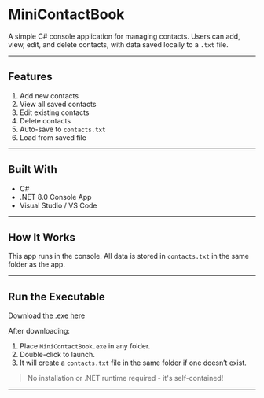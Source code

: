 # MiniContactBook
A simple C# console application for managing contacts. Users can add, view, edit, and delete contacts, with data saved locally to a `.txt` file.

---

## Features

1.  Add new contacts
2.  View all saved contacts
3.  Edit existing contacts
4.  Delete contacts
5.  Auto-save to `contacts.txt`
6.  Load from saved file

---

## Built With

- C#
- .NET 8.0 Console App
- Visual Studio / VS Code

---

## How It Works

This app runs in the console. All data is stored in `contacts.txt` in the same folder as the app.

---

## Run the Executable

[Download the .exe here](https://shorturl.at/dOnyk)

After downloading:
1. Place `MiniContactBook.exe` in any folder.
2. Double-click to launch.
3. It will create a `contacts.txt` file in the same folder if one doesn’t exist.

> No installation or .NET runtime required - it's self-contained!

---
